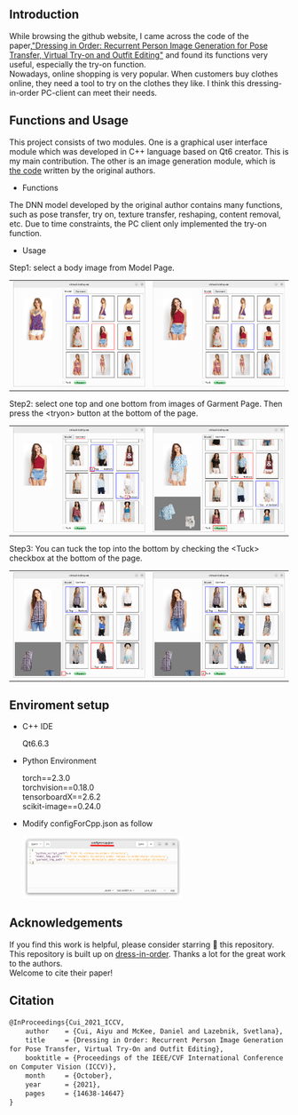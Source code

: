 ## Introduction
While browsing the github website, I came across the code of the paper,["Dressing in Order: Recurrent Person Image Generation for Pose Transfer, Virtual Try-on and Outfit Editing"](https://openaccess.thecvf.com/content/ICCV2021/html/Cui_Dressing_in_Order_Recurrent_Person_Image_Generation_for_Pose_Transfer_ICCV_2021_paper.html) and found its functions very useful, especially the try-on function. <br/>
Nowadays, online shopping is very popular. When customers buy clothes online, they need a tool to try on the clothes they like. I think this dressing-in-order PC-client can meet their needs.

## Functions and Usage
This project consists of two modules. One is a graphical user interface module which was developed in C++ language based on Qt6 creator. This is my main contribution. The other is an image generation module, which is [the code](https://github.com/cuiaiyu/dressing-in-order) written by the original authors.
- Functions

The DNN model developed by the original author contains many functions, such as pose transfer, try on, texture transfer, reshaping, content removal, etc. Due to time constraints, the PC client only implemented the try-on function.

- Usage

Step1:  select a body image from Model Page.
<table><tr>
  <td><img src="https://github.com/hikingmountain/dressing-in-order_PC-client/blob/main/readme_images/step1_1.png" /></td>
  <td><img src="https://github.com/hikingmountain/dressing-in-order_PC-client/blob/main/readme_images/step1_2.jpg" /></td>
</tr></table>

Step2: select one top and one bottom from images of Garment Page. Then press the \<tryon\> button at the bottom of the page.
<table><tr>
  <td><img src="https://github.com/hikingmountain/dressing-in-order_PC-client/blob/main/readme_images/step2_1.png" /></td>
  <td><img src="https://github.com/hikingmountain/dressing-in-order_PC-client/blob/main/readme_images/step2_2.png" /></td>
</tr></table>

Step3: You can tuck the top into the bottom by checking the \<Tuck\> checkbox at the bottom of the page.
<table><tr>
  <td><img src="https://github.com/hikingmountain/dressing-in-order_PC-client/blob/main/readme_images/step3_1.png" /></td>
  <td><img src="https://github.com/hikingmountain/dressing-in-order_PC-client/blob/main/readme_images/step3_2.png" /></td>
</tr></table>

## Enviroment setup
- C++ IDE
  
  Qt6.6.3
- Python Environment
  
  torch==2.3.0 <br/>
  torchvision==0.18.0 <br/>
  tensorboardX==2.6.2 <br/>
  scikit-image==0.24.0
- Modify configForCpp.json as follow
  
  <img src="https://github.com/hikingmountain/dressing-in-order_PC-client/blob/main/readme_images/configForCpp.png" width="60%" />

## Acknowledgements
If you find this work is helpful, please consider starring 🌟 this repository. <br/>
This repository is built up on [dress-in-order](https://github.com/cuiaiyu/dressing-in-order). Thanks a lot for the great work to the authors.<br/>
Welcome to cite their paper!

## Citation

```
@InProceedings{Cui_2021_ICCV,
    author    = {Cui, Aiyu and McKee, Daniel and Lazebnik, Svetlana},
    title     = {Dressing in Order: Recurrent Person Image Generation for Pose Transfer, Virtual Try-On and Outfit Editing},
    booktitle = {Proceedings of the IEEE/CVF International Conference on Computer Vision (ICCV)},
    month     = {October},
    year      = {2021},
    pages     = {14638-14647}
}
```
